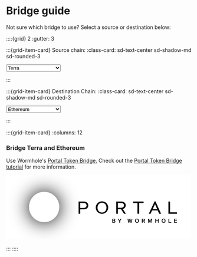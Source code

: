 # Bridge guide

Not sure which bridge to use? Select a source or destination below:


::::{grid} 2
:gutter: 3

:::{grid-item-card} Source chain:
:class-card: sd-text-center sd-shadow-md sd-rounded-3


<select id="sourceChain">

<option value="terra">Terra</option>
<option value="juno">Juno</option>
<option value="arbitrum">Arbitrum</option>
<option value="solana">Solana</option>
<option value="polygon">Polygon</option>
<option value="ethereum">Ethereum</option>
<option value="harmony">Harmony</option>
<option value="bsc">Binance Smart Chain</option>
<option value="avalanche">Avalanche</option>
<option value="osmosis">Osmosis</option>
<option value="sifchain">Sifchain</option>
<option value="injective">Injective</option>
<option value="secret">Secret</option>
<option value="optimisim">Optimisim</option>
</select>

:::

:::{grid-item-card} Destination Chain: 
:class-card: sd-text-center sd-shadow-md sd-rounded-3

<select id="destinationChain">

<option value="ethereum">Ethereum</option>
<option value="terra">Terra</option>
<option value="juno">Juno</option>
<option value="arbitrum">Arbitrum</option>
<option value="solana">Solana</option>
<option value="polygon">Polygon</option>
<option value="harmony">Harmony</option>
<option value="bsc">Binance Smart Chain</option>
<option value="avalanche">Avalanche</option>
<option value="osmosis">Osmosis</option>
<option value="sifchain">Sifchain</option>
<option value="injective">Injective</option>
<option value="secret">Secret</option>
<option value="optimisim">Optimisim</option>
</select>

:::




:::{grid-item-card}
:columns: 12

<div class="bridgedocs" id="ethereum_terra">
  <h3>Bridge Terra and Ethereum</h3>
  <p> Use Wormhole's <a href="https://portalbridge.com/#/transfer">Portal Token Bridge.</a> Check out the <a href="https://docs.terra.money/docs/learn/terra-station/wormhole.html">Portal Token Bridge tutorial</a> for more information.  </p>
  <img src="/img/bridges/portal.png" alt="Portal Token Bridge" width="500">
</div>

<div class="bridgedocs" id="bsc_terra" style="display: none;">
  <h3>Bridge Terra and BSC</h3>
  <p> Use Wormhole's <a href="https://portalbridge.com/#/transfer">Portal Token Bridge.</a> Check out the <a href="https://docs.terra.money/docs/learn/terra-station/wormhole.html">Portal Token Bridge tutorial</a> for more information.  </p>
</div>

<div class="bridgedocs" id="polygon_terra" style="display: none;">
  <h3>Bridge Terra and Polygon</h3>
  <p> Use Wormhole's <a href="https://portalbridge.com/#/transfer">Portal Token Bridge.</a> Check out the <a href="https://docs.terra.money/docs/learn/terra-station/wormhole.html">Portal Token Bridge tutorial</a> for more information.  </p>
</div>

<div class="bridgedocs" id="osmosis_terra" style="display: none;">
  <h3>Bridge Terra and Osmosis</h3>

  <p> 1. <a href="./terra-station/download/terra-station-extension.html">Download the Terra Station extension</a> and <a href="./terra-station/download/terra-station-extension.htmll#create-a-wallet">create a wallet</a>.</p>

  <p> 2. Follow <a href="./terra-station/keplr.html">this tutorial</a> to <a href="./terra-station/keplr.html">connect your Terra Station Wallet to Keplr</a>.</p>

  <p> 3. Use <a href="https://osmosis.zone/">Osmosis</a> to bridge your tokens.</p>

</div>

<div class="bridgedocs" id="harmony_terra" style="display: none;">
  <h3>Bridge Terra and Harmony</h3>
  <p> Follow the <a href="https://docs.harmony.one/home/general/ecosystem/terra">Harmony UST bridge guide.</a> </p>
</div>

<div class="bridgedocs" id="avalanche_terra" style="display: none;">
  <h3>Bridge Terra and Avalanche</h3>
  <p> Use Wormhole's <a href="https://portalbridge.com/#/transfer">Portal Token Bridge.</a> Check out the <a href="https://docs.terra.money/docs/learn/terra-station/wormhole.html">Portal Token Bridge tutorial</a> for more information.  </p>
</div>

<div class="bridgedocs" id="arbitrum_terra" style="display: none;">
  <h3>Bridge Terra and Arbitrum</h3>
  <p> No official bridge yet. Check back soon! </p>
</div>

<div class="bridgedocs" id="optimisim_terra" style="display: none;">
  <h3>Bridge Terra and Optimisim</h3>
  <p> No official bridge yet. Check back soon!</p>
</div>

<div class="bridgedocs" id="solana_terra" style="display: none;">
  <h3>Bridge Terra and Solana</h3>
  <p> Use Wormhole's <a href="https://portalbridge.com/#/transfer">Portal Token Bridge.</a> Check out the <a href="https://docs.terra.money/docs/learn/terra-station/wormhole.html">Portal Token Bridge tutorial</a> for more information.  </p>
</div>

<div class="bridgedocs" id="sifchain_terra" style="display: none;">
  <h3>Bridge Terra and Sifchain</h3>
  <p> Use the <a href="https://dex.sifchain.finance/?#/balances">Sifchain bridge</a>. This Bridge may be blocked in some countries.</p>
</div>

<div class="bridgedocs" id="injective_terra" style="display: none;">
  <h3>Bridge Terra and Injective</h3>
  <p> Use the <a href="https://hub.injective.network/bridge/">Injective Bridge</a>.</p>
</div>

<div class="bridgedocs" id="secret_terra" style="display: none;">
  <h3>Bridge Terra and Secret</h3>

  <p> 1. <a href="./terra-station/download/terra-station-extension.html">Download the Terra Station extension</a> and <a href="./terra-station/download/terra-station-extension.htmll#create-a-wallet">create a wallet</a>.</p>

  <p> 2. Follow <a href="./terra-station/keplr.html">this tutorial</a> to <a href="./terra-station/keplr.html">connect your Terra Station Wallet to Keplr</a>.</p>

  <p> 3. Wrap and unwrap your tokens using <a href="https://wrap.scrt.network/">The Secret Network.</a></p>
</div>

<div class="bridgedocs" id="juno_terra" style="display: none;">
  <h3>Bridge Terra and Juno</h3>

  <p> 1. <a href="./terra-station/download/terra-station-extension.html">Download the Terra Station extension</a> and <a href="./terra-station/download/terra-station-extension.htmll#create-a-wallet">create a wallet</a>.</p>

  <p> 2. Follow <a href="./terra-station/keplr.html">this tutorial</a> to <a href="./terra-station/keplr.html">connect your Terra Station Wallet to Keplr</a>.</p>

  <p> 3. Use <a href="https://junoswap.com/transfer">JunoSwap</a> to bridge your tokens.</p>
</div>

:::
::::